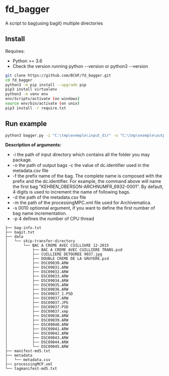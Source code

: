 # fd_bagger

A script to bag(using bagit) multiple directories

## Install

Requires:
* Python >= 3.6
* Check the version running python --version or python3 --version

```bash
git clone https://github.com/BCUF/fd_bagger.git
cd fd_bagger
python3 -m pip install --upgrade pip
pip3 install virtualenv
python3 -m venv env
env/Scripts/activate (on windows)
source env/bin/activate (on unix)
pip3 install -r require.txt
```

## Run example

```bash
python3 bagger.py -i "C:\tmp\exemple\input_dir" -o "C:\tmp\exemple\output_dir" -c ARCHNUMFR_6932 -f KEHREN_OBERSON -d "C:\tmp\exemple\metadata\metadata.csv" -m "C:\tmp\exemple\processingMCP.xml" -s 0010 -p 4
```
**Description of arguments:**

- -i the path of input directory which contains all the folder you may package.
- -o the path of output bags
 -c the value of dc.identifier used in the metadata.csv file
- -f the prefix name of the bag. The complete name is composed with the prefix and the dc.identifier. For example, the command above will name the first bag "KEHREN_OBERSON-ARCHNUMFR_6932-0001". By default, 4 digits is used to increment the name of following bags.
- -d the path of the metadata.csv file
- -m the path of the processingMPC.xml file used for Archivematica.
- -s 0010 optionnal argument, if you want to define the first number of bag name incrementation.
- -p 4 defines the number of CPU thread

```
├── bag-info.txt
├── bagit.txt
├── data
│   └── skip-transfer-directory
│       └── BAC A CREME AVEC CUILLIèRE 12-2015
│           ├── BAC A CREME AVEC CUILLIERE TRANS.psd
│           ├── CUILLIERE DETOUREE 9037.jpg
│           ├── DOUBLE CREME DE LA GRUYERE.psd
│           ├── DSC09030.ARW
│           ├── DSC09031.ARW
│           ├── DSC09032.ARW
│           ├── DSC09033.ARW
│           ├── DSC09034.ARW
│           ├── DSC09035.ARW
│           ├── DSC09036.ARW
│           ├── DSC09037_1.PSD
│           ├── DSC09037.ARW
│           ├── DSC09037.JPG
│           ├── DSC09037.PSD
│           ├── DSC09037.xmp
│           ├── DSC09038.ARW
│           ├── DSC09039.ARW
│           ├── DSC09040.ARW
│           ├── DSC09041.ARW
│           ├── DSC09042.ARW
│           ├── DSC09043.ARW
│           ├── DSC09044.ARW
│           └── DSC09045.ARW
├── manifest-md5.txt
├── metadata
│   └── metadata.csv
├── processingMCP.xml
└── tagmanifest-md5.txt
```
